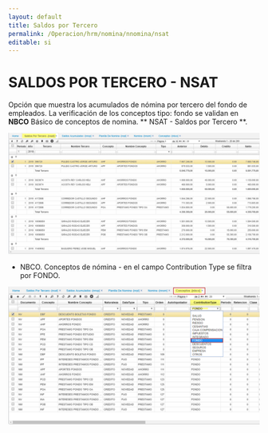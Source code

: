 ```yaml
---
layout: default
title: Saldos por Tercero
permalink: /Operacion/hrm/nomina/nnomina/nsat
editable: si
---
```


# SALDOS POR TERCERO - NSAT


Opción que muestra los acumulados de nómina por tercero del fondo de empleados.
La verificación de los conceptos tipo: fondo se validan en **NBCO** Básico de conceptos de nomina. 
** NSAT - Saldos por Tercero **.  
 


![](nsat1.png)  

* NBCO. Conceptos de nómina - en el campo Contribution Type se filtra por FONDO.  
 
![](nsat2.png)  



